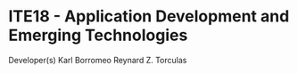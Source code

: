 # ITE18 -  Application Development and Emerging Technologies

Developer(s)
Karl Borromeo
Reynard Z. Torculas
